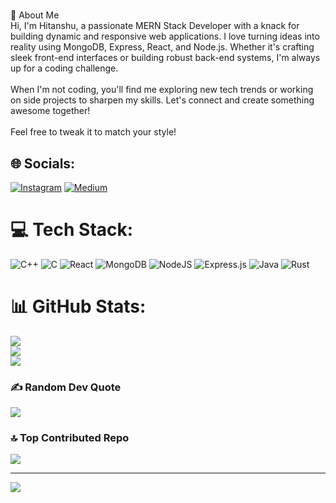 #  
👋 About Me<br>Hi, I'm Hitanshu, a passionate MERN Stack Developer with a knack for building dynamic and responsive web applications. I love turning ideas into reality using MongoDB, Express, React, and Node.js. Whether it's crafting sleek front-end interfaces or building robust back-end systems, I'm always up for a coding challenge.<br><br>When I'm not coding, you'll find me exploring new tech trends or working on side projects to sharpen my skills. Let's connect and create something awesome together!<br><br>Feel free to tweak it to match your style!


## 🌐 Socials:
[![Instagram](https://img.shields.io/badge/Instagram-%23E4405F.svg?logo=Instagram&logoColor=white)](https://instagram.com/hitanshu326) [![Medium](https://img.shields.io/badge/Medium-12100E?logo=medium&logoColor=white)](https://medium.com/@https://medium.com/@galahitanshu) 

# 💻 Tech Stack:
![C++](https://img.shields.io/badge/c++-%2300599C.svg?style=for-the-badge&logo=c%2B%2B&logoColor=white) ![C](https://img.shields.io/badge/c-%2300599C.svg?style=for-the-badge&logo=c&logoColor=white) ![React](https://img.shields.io/badge/react-%2320232a.svg?style=for-the-badge&logo=react&logoColor=%2361DAFB) ![MongoDB](https://img.shields.io/badge/MongoDB-%234ea94b.svg?style=for-the-badge&logo=mongodb&logoColor=white) ![NodeJS](https://img.shields.io/badge/node.js-6DA55F?style=for-the-badge&logo=node.js&logoColor=white) ![Express.js](https://img.shields.io/badge/express.js-%23404d59.svg?style=for-the-badge&logo=express&logoColor=%2361DAFB) ![Java](https://img.shields.io/badge/java-%23ED8B00.svg?style=for-the-badge&logo=openjdk&logoColor=white) ![Rust](https://img.shields.io/badge/rust-%23000000.svg?style=for-the-badge&logo=rust&logoColor=white)
# 📊 GitHub Stats:
![](https://github-readme-stats.vercel.app/api?username=Indra55&theme=radical&hide_border=false&include_all_commits=true&count_private=false)<br/>
![](https://github-readme-streak-stats.herokuapp.com/?user=Indra55&theme=radical&hide_border=false)<br/>
![](https://github-readme-stats.vercel.app/api/top-langs/?username=Indra55&theme=radical&hide_border=false&include_all_commits=true&count_private=false&layout=compact)

### ✍️ Random Dev Quote
![](https://quotes-github-readme.vercel.app/api?type=horizontal&theme=radical)

### 🔝 Top Contributed Repo
![](https://github-contributor-stats.vercel.app/api?username=Indra55&limit=5&theme=dark&combine_all_yearly_contributions=true)

---
[![](https://visitcount.itsvg.in/api?id=Indra55&icon=0&color=0)](https://visitcount.itsvg.in)

<!-- Proudly created with GPRM ( https://gprm.itsvg.in ) -->
